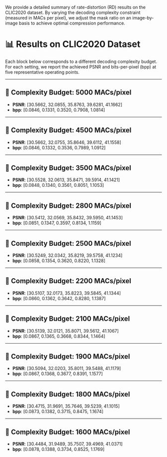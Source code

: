 We provide a detailed summary of rate-distortion (RD) results on the CLIC2020 dataset. By varying the decoding complexity constraint (measured in MACs per pixel), we adjust the mask ratio on an image-by-image basis to achieve optimal compression performance.

# 📊 Results on CLIC2020 Dataset

Each block below corresponds to a different decoding complexity budget. For each setting, we report the achieved PSNR and bits-per-pixel (bpp) at five representative operating points.

---

## 🔧 Complexity Budget: 5000 MACs/pixel
- **PSNR**: [30.5662, 32.0855, 35.8763, 39.6281, 41.1662]  
- **bpp**: [0.0846, 0.1331, 0.3520, 0.7908, 1.0814]

---

## 🔧 Complexity Budget: 4500 MACs/pixel
- **PSNR**: [30.5662, 32.0755, 35.8646, 39.6112, 41.1558]  
- **bpp**: [0.0846, 0.1332, 0.3536, 0.7989, 1.0912]

---

## 🔧 Complexity Budget: 3500 MACs/pixel
- **PSNR**: [30.5528, 32.0613, 35.8471, 39.5914, 41.1421]  
- **bpp**: [0.0848, 0.1340, 0.3561, 0.8051, 1.1053]

---

## 🔧 Complexity Budget: 2800 MACs/pixel
- **PSNR**: [30.5412, 32.0569, 35.8432, 39.5950, 41.1453]  
- **bpp**: [0.0851, 0.1347, 0.3597, 0.8134, 1.1159]

---

## 🔧 Complexity Budget: 2500 MACs/pixel
- **PSNR**: [30.5249, 32.0342, 35.8219, 39.5758, 41.1234]  
- **bpp**: [0.0858, 0.1354, 0.3620, 0.8220, 1.1328]

---

## 🔧 Complexity Budget: 2200 MACs/pixel
- **PSNR**: [30.5107, 32.0173, 35.8223, 39.5845, 41.1344]  
- **bpp**: [0.0860, 0.1362, 0.3642, 0.8280, 1.1387]

---

## 🔧 Complexity Budget: 2100 MACs/pixel
- **PSNR**: [30.5139, 32.0121, 35.8071, 39.5612, 41.1067]  
- **bpp**: [0.0867, 0.1365, 0.3668, 0.8344, 1.1464]

---

## 🔧 Complexity Budget: 1900 MACs/pixel
- **PSNR**: [30.5094, 32.0203, 35.8011, 39.5488, 41.1179]  
- **bpp**: [0.0867, 0.1368, 0.3677, 0.8391, 1.1577]

---

## 🔧 Complexity Budget: 1800 MACs/pixel
- **PSNR**: [30.4715, 31.9691, 35.7646, 39.5239, 41.1015]  
- **bpp**: [0.0873, 0.1382, 0.3715, 0.8475, 1.1674]

---

## 🔧 Complexity Budget: 1600 MACs/pixel
- **PSNR**: [30.4484, 31.9489, 35.7507, 39.4969, 41.0371]  
- **bpp**: [0.0878, 0.1388, 0.3734, 0.8525, 1.1769]
